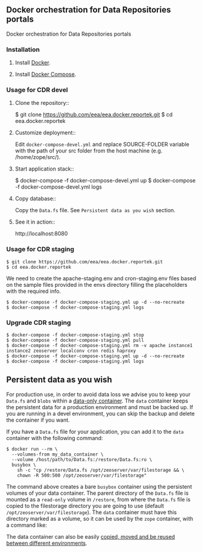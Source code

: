 ## Docker orchestration for Data Repositories portals

Docker orchestration for Data Repositories portals


### Installation

1. Install [Docker](https://www.docker.com/).

2. Install [Docker Compose](https://docs.docker.com/compose/).


### Usage for CDR devel

1. Clone the repository::


    $ git clone https://github.com/eea/eea.docker.reportek.git
    $ cd eea.docker.reportek

2. Customize deployment::


    Edit `docker-compose-devel.yml` and replace SOURCE-FOLDER variable with the path of your src folder from the host machine (e.g. /home/zope/src/).

3. Start application stack::


    $ docker-compose -f docker-compose-devel.yml up
    $ docker-compose -f docker-compose-devel.yml logs

4. Copy database::


    Copy the `Data.fs` file. See `Persistent data as you wish` section.

5. See it in action::


    http://localhost:8080


### Usage for CDR staging

    $ git clone https://github.com/eea/eea.docker.reportek.git
    $ cd eea.docker.reportek


We need to create the apache-staging.env and cron-staging.env files based
on the sample files provided in the envs directory filling the placeholders with the required info.


    $ docker-compose -f docker-compose-staging.yml up -d --no-recreate
    $ docker-compose -f docker-compose-staging.yml logs


### Upgrade CDR staging

    $ docker-compose -f docker-compose-staging.yml stop
    $ docker-compose -f docker-compose-staging.yml pull
    $ docker-compose -f docker-compose-staging.yml rm -v apache instance1 instance2 zeoserver localconv cron redis haproxy
    $ docker-compose -f docker-compose-staging.yml up -d --no-recreate
    $ docker-compose -f docker-compose-staging.yml logs


## Persistent data as you wish

For production use, in order to avoid data loss we advise you to keep your `Data.fs` and `blobs` within
a [data-only container](https://medium.com/@ramangupta/why-docker-data-containers-are-good-589b3c6c749e).
The `data` container keeps the persistent data for a production environment and must be backed up.
If you are running in a devel environment, you can skip the backup and delete the container if you want.

If you have a `Data.fs` file for your application, you can add it to the `data` container with the following
command:

    $ docker run --rm \
      --volumes-from my_data_container \
      --volume /host/path/to/Data.fs:/restore/Data.fs:ro \
      busybox \
        sh -c "cp /restore/Data.fs /opt/zeoserver/var/filestorage && \
        chown -R 500:500 /opt/zeoserver/var/filestorage"

The command above creates a bare `busybox` container using the persistent volumes of your data container.
The parent directory of the `Data.fs` file is mounted as a `read-only` volume in `/restore`, from where the
`Data.fs` file is copied to the filestorage directory you are going to use (default `/opt/zeoserver/var/filestorage`).
The `data` container must have this directory marked as a volume, so it can be used by the `zope` container,
with a command like:

The data container can also be easily [copied, moved and be reused between different environments](https://docs.docker.com/userguide/dockervolumes/#backup-restore-or-migrate-data-volumes).
